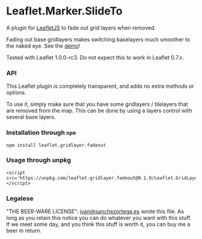# Leaflet.Marker.SlideTo

A plugin for [LeafletJS](http://www.leafletjs.com) to fade out grid layers when removed.

Fading out base gridlayers makes switching baselayers much smoother to the naked eye. See the [demo](http://ivansanchez.gitlab.io/Leaflet.GridLayer.FadeOut/demo.html)!

Tested with Leaflet 1.0.0-rc3. Do not expect this to work in Leaflet 0.7.x.

### API

This Leaflet plugin is completely transparent, and adds no extra methods or options.

To use it, simply make sure that you have some gridlayers / tilelayers that are removed from the map. This can be done by using a layers control with several base layers.

### Installation through `npm`

```
npm install leaflet.gridlayer.fadeout
```

### Usage through unpkg

```
<script src='https://unpkg.com/leaflet.gridlayer.fadeout@0.1.0/Leaflet.GridLayer.FadeOut.js'></script>
```

### Legalese


"THE BEER-WARE LICENSE":
<ivan@sanchezortega.es> wrote this file. As long as you retain this notice you
can do whatever you want with this stuff. If we meet some day, and you think
this stuff is worth it, you can buy me a beer in return.


